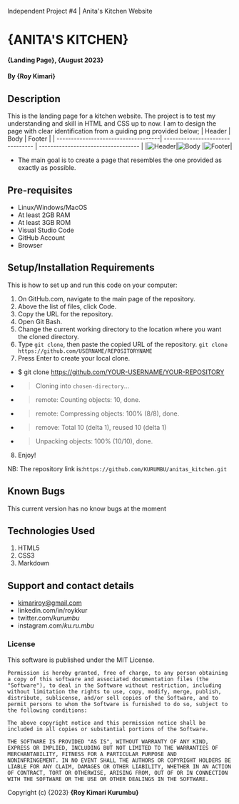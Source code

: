 Independent Project #4 |
 Anita's Kitchen Website


# {ANITA'S KITCHEN}
#### {Landing Page}, {August 2023}
#### By **{Roy Kimari}**
## Description
This is the landing page for a kitchen website. The project is to test my understanding and skill in HTML and CSS up to now. I am to design the page with clear identification from a guiding png provided below;
| Header | Body | Footer |
| ------------------------------------| -------------------------------- | ----------------------------------- |
|![Header](src/Screenshots/header.png)|![Body](src/Screenshots/body.png) |![Footer](src/Screenshots/footer.png)|

* The main goal is to create a page that resembles the one provided as exactly as possible.

## Pre-requisites
- Linux/Windows/MacOS
- At least 2GB RAM
- At least 3GB ROM
- Visual Studio Code
- GitHub Account
- Browser
## Setup/Installation Requirements
This is how to set up and run this code on your computer:

1. On GitHub.com, navigate to the main page of the repository.
2. Above the list of files, click  Code.
3. Copy the URL for the repository.
4. Open Git Bash.
5. Change the current working directory to the location where you want the cloned directory.
6. Type ```git clone```, then paste the copied URL of the repository.
```git clone https://github.com/USERNAME/REPOSITORYNAME```
7. Press Enter to create your local clone.
* $ git clone https://github.com/YOUR-USERNAME/YOUR-REPOSITORY
* > Cloning into `chosen-directory`...
* > remote: Counting objects: 10, done.
* > remote: Compressing objects: 100% (8/8), done.
* > remove: Total 10 (delta 1), reused 10 (delta 1)
* > Unpacking objects: 100% (10/10), done.

8. Enjoy!

NB: The repository link is:```https://github.com/KURUMBU/anitas_kitchen.git```

## Known Bugs
This current version has no know bugs at the moment
## Technologies Used
<ol>
<li>HTML5</li>
<li>CSS3</li>
<li>Markdown</li>
</ol>

## Support and contact details

- kimariroy@gmail.com
- linkedin.com/in/roykkur
- twitter.com/_kurumbu_
- instagram.com/_ku.ru.mbu_

### License
This software is published under the MIT License.
```
Permission is hereby granted, free of charge, to any person obtaining
a copy of this software and associated documentation files (the
"Software"), to deal in the Software without restriction, including
without limitation the rights to use, copy, modify, merge, publish,
distribute, sublicense, and/or sell copies of the Software, and to
permit persons to whom the Software is furnished to do so, subject to
the following conditions:

The above copyright notice and this permission notice shall be
included in all copies or substantial portions of the Software.

THE SOFTWARE IS PROVIDED "AS IS", WITHOUT WARRANTY OF ANY KIND,
EXPRESS OR IMPLIED, INCLUDING BUT NOT LIMITED TO THE WARRANTIES OF
MERCHANTABILITY, FITNESS FOR A PARTICULAR PURPOSE AND
NONINFRINGEMENT. IN NO EVENT SHALL THE AUTHORS OR COPYRIGHT HOLDERS BE
LIABLE FOR ANY CLAIM, DAMAGES OR OTHER LIABILITY, WHETHER IN AN ACTION
OF CONTRACT, TORT OR OTHERWISE, ARISING FROM, OUT OF OR IN CONNECTION
WITH THE SOFTWARE OR THE USE OR OTHER DEALINGS IN THE SOFTWARE.
```


Copyright (c) {2023} **{Roy Kimari Kurumbu}**
